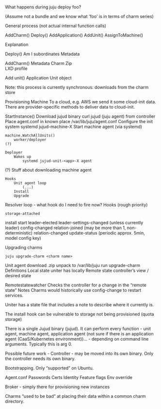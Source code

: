 What happens during juju deploy foo?

(Assume not a bundle and we know what 'foo' is in terms of charm series)

General process (not actual internal function calls)

AddCharm()
Deploy()
AddApplication()
AddUnit()
AssignToMachine()

Explanation

Deploy()
Am I subordinates
Metadata

AddCharm()
Metadata
Charm Zip 	
LXD profile


Add unit()
Application
Unit object

Note: this process is currently synchronous: downloads from the charm store

Provisioning Machine
To a cloud, e.g. AWS we send it some cloud-init data. There are provider-specific methods to deliver data to cloud-init.

StartInstance()
	Download jujud binary		curl jujud (juju agent) from controller
	Place agent.conf in known place	/var/lib/juju/agent.conf
Configure the init system 		systemd jujud-machine-X
	Start machine agent (via systemd)

	machine.WatchAllUnits()
		worker/deployer
	(?) 

	Deployer
		Wakes up
			systemd jujud-unit-<app>-X agent
		
(?) Stuff about downloading machine agent

	Hooks
		Unit agent loop
			(...)
		Install
		Upgrade
Resolver loop - what hook do I need to fire now?
	Hooks (rough priority) 

	storage-attached
install
start
leader-elected
leader-settings-changed (unless currently leader)
	config-changed
			relation-joined	(may be more than 1, non-deterministic)
			relation-changed
			update-status (periodic approx. 5min, model config key) 


Upgrading charms

	juju upgrade-charm <charm name>

Unit agent
	download .zip
	unpack to /var/lib/juju
	run upgrade-charm
Definitions
Local state		uniter has locally
Remote state 		controller’s view / desired state 

Remotestatewatcher		Checks the controller for a change in the “remote state” 
Notes
Charms would historically use config-change to restart services.

Uniter has a state file that includes a note to describe where it currently is.

The install hook can be vulnerable to storage not being provisioned (quota storage)

There is a single Jujud binary (jujud). It can perform every function - unit agent, machine agent, application agent (not sure if there is an application agent (CaaS/Kubernetes environment))… - depending on command line arguments. Typically this is arg 0.

Possible future work - Controller - may be moved into its own binary. Only the controller needs its own binary. 

Bootstrapping. Only “supported” on Ubuntu.
 
Agent.conf
	Passwords
	Certs
	Identity
	Feature flags
	Env override

Broker - simply there for provisioning new instances 

Charms “used to be bad” at placing their data within a common charm directory.

